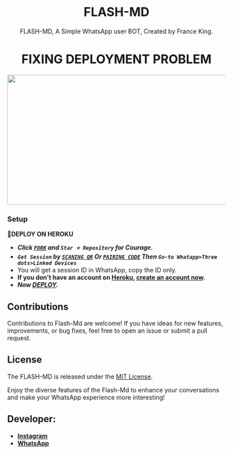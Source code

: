  <h1 align="center"> FLASH-MD </h1>
<p align="center"> FLASH-MD, A Simple WhatsApp user BOT, Created by France King.
</p>


 <h1 align="center"> FIXING DEPLOYMENT PROBLEM </h1>
<img src="https://telegra.ph/file/3f985014b51b3cf335bfe.jpg" width="700" height="300"/>



### Setup

**📌DEPLOY ON HEROKU**
   - ***Click [`FORK`](https://github.com/franceking1/Flash-Md/fork) and `Star ⭐ Repository` for Courage.***
   - ***`Get Session` by [`SCANING QR`](https://flash-md-qr.onrender.com) Or [`PAIRING CODE`](https://flashmd-session-5fea4d73011f.herokuapp.com/pair) Then `Go-to Whatapp>Three dots>Linked Devices`***
   - You will get a session ID in WhatsApp, copy the ID only.
   - **If you don't have an account on [Heroku](https://signup.heroku.com/), [create an account now](https://signup.heroku.com/).**
   - ***Now [DEPLOY](https://dashboard.heroku.com/new?template=https://github.com/franceking1/Flash-Md).***


## Contributions

Contributions to Flash-Md are welcome! If you have ideas for new features, improvements, or bug fixes, feel free to open an issue or submit a pull request.

## License

The FLASH-MD is released under the [MIT License](https://opensource.org/licenses/MIT).

Enjoy the diverse features of the Flash-Md  to enhance your conversations and make your WhatsApp experience more interesting!

## Developer:

- [**Instagram**](https://instagram.com/france.king1)
- [**WhatsApp**](https://wa.me/254757835036)

